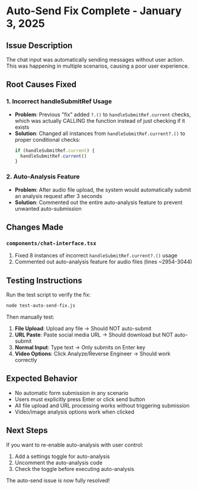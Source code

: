 # Auto-Send Fix Complete - January 3, 2025

## Issue Description
The chat input was automatically sending messages without user action. This was happening in multiple scenarios, causing a poor user experience.

## Root Causes Fixed

### 1. Incorrect handleSubmitRef Usage
- **Problem**: Previous "fix" added `?.()` to `handleSubmitRef.current` checks, which was actually CALLING the function instead of just checking if it exists
- **Solution**: Changed all instances from `handleSubmitRef.current?.()` to proper conditional checks:
  ```javascript
  if (handleSubmitRef.current) {
    handleSubmitRef.current()
  }
  ```

### 2. Auto-Analysis Feature
- **Problem**: After audio file upload, the system would automatically submit an analysis request after 3 seconds
- **Solution**: Commented out the entire auto-analysis feature to prevent unwanted auto-submission

## Changes Made

### `components/chat-interface.tsx`
1. Fixed 8 instances of incorrect `handleSubmitRef.current?.()` usage
2. Commented out auto-analysis feature for audio files (lines ~2954-3044)

## Testing Instructions

Run the test script to verify the fix:
```bash
node test-auto-send-fix.js
```

Then manually test:
1. **File Upload**: Upload any file → Should NOT auto-submit
2. **URL Paste**: Paste social media URL → Should download but NOT auto-submit  
3. **Normal Input**: Type text → Only submits on Enter key
4. **Video Options**: Click Analyze/Reverse Engineer → Should work correctly

## Expected Behavior
- No automatic form submission in any scenario
- Users must explicitly press Enter or click send button
- All file upload and URL processing works without triggering submission
- Video/image analysis options work when clicked

## Next Steps
If you want to re-enable auto-analysis with user control:
1. Add a settings toggle for auto-analysis
2. Uncomment the auto-analysis code
3. Check the toggle before executing auto-analysis

The auto-send issue is now fully resolved!